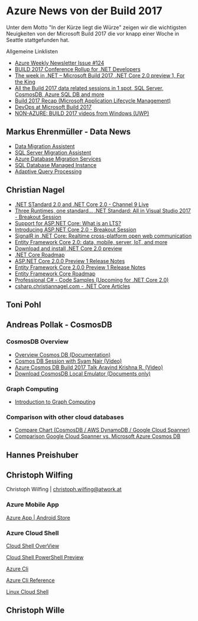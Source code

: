 # Azure News von der Build 2017

Unter dem Motto "In der Kürze liegt die Würze" zeigen wir die wichtigsten Neuigkeiten von der Microsoft Build 2017
 die vor knapp einer Woche in Seattle stattgefunden hat.

 Allgemeine Linklisten

  * [Azure Weekly Newsletter Issue #124](http://campaigns.endjin.com/t/ViewEmailArchive/t/878369FA467039CB/C67FD2F38AC4859C/)
  * [BUILD 2017 Conference Rollup for .NET Developers](https://www.hanselman.com/blog/BUILD2017ConferenceRollupForNETDevelopers.aspx)
  * [The week in .NET – Microsoft Build 2017, .NET Core 2.0 preview 1, For the King](https://blogs.msdn.microsoft.com/dotnet/2017/05/16/the-week-in-net-microsoft-build-2017-net-core-2-0-preview-1-for-the-king/)
  * [All the Build 2017 data related sessions in 1 spot, SQL Server, CosmosDB, Azure SQL DB and more ](https://sqlservercode.blogspot.co.at/2017/05/all-build-2017-data-related-sessions-in.html)
  * [Build 2017 Recap (Microsoft Application Lifecycle Management)](https://blogs.msdn.microsoft.com/visualstudioalm/2017/05/17/build-2017-recap/)
  * [DevOps at Microsoft Build 2017](https://edsquared.com/devops-at-microsoft-build-2017-c9b2d97bfca8)
  * [NON-AZURE: BUILD 2017 videos from Windows (UWP)](https://matthijs.hoekstraonline.net/2017/05/18/build-2017-videos-from-windows-uwp/)

## Markus Ehrenmüller - Data News

* [Data Migration Assistent](https://blogs.msdn.microsoft.com/datamigration/2017/01/25/data-migration-assistant-dma-v3-0/)
* [SQL Server Migration Assistent](https://blogs.msdn.microsoft.com/datamigration/2016/12/22/released-sql-server-migration-assistant-ssma-v7-2/)
* [Azure Database Migration Services](https://sqldatabase-migrationpreview.azurewebsites.net/)
* [SQL Database Managed Instance](https://info.microsoft.com/sql-database-managed-instance-register.html)
* [Adaptive Query Processing](https://channel9.msdn.com/Events/Data-Science/Microsoft-Data-Amp-2017/SQL-Server-2017-Adaptive-Query-Processing)

## Christian Nagel

* [.NET STandard 2.0 and .NET Core 2.0 - Channel 9 Live](https://channel9.msdn.com/Events/Build/2017/C9L18)
* [Three Runtimes, one standard... .NET Standard: All in Visual Studio 2017 - Breakout Session](https://channel9.msdn.com/Events/Build/2017/B8001)
* [Support for ASP.NET Core: What is an LTS?](https://channel9.msdn.com/Events/Build/2017/T6072)
* [Introducing ASP.NET Core 2.0 - Breakout Session](https://channel9.msdn.com/Events/Build/2017/B8048)
* [SignalR in .NET Core: Realtime cross-platform open web communication](https://channel9.msdn.com/Events/Build/2017/B8078)
* [Entity Framework Core 2.0: data, mobile, server, IoT, and more](https://channel9.msdn.com/Events/Build/2017/B8050)
* [Download and install .NET Core 2.0 preview](https://www.microsoft.com/net/core/preview)
* [.NET Core Roadmap](https://github.com/dotnet/core/blob/master/roadmap.md)
* [ASP.NET Core 2.0.0 Preview 1 Release Notes](https://github.com/aspnet/Home/releases/tag/2.0.0-preview1)
* [Entity Framework Core 2.0.0 Preview 1 Release Notes](https://github.com/aspnet/EntityFramework/releases/tag/rel/2.0.0-preview1)
* [Entity Framework Core Roadmap](https://github.com/aspnet/EntityFramework/wiki/Roadmap)
* [Professional C# - Code Samples (Upcoming for .NET Core 2.0)](https://github.com/ProfessionalCSharp)
* [csharp.christiannagel.com - .NET Core Articles](https://csharp.christiannagel.com)

## Toni Pohl

## Andreas Pollak - CosmosDB

### CosmosDB Overview

* [Overview Cosmos DB (Documentation)](https://docs.microsoft.com/en-us/azure/cosmos-db/introduction)
* [Cosmos DB Session with Syam Nair (Video)](https://channel9.msdn.com/Events/Build/2017/C9L08)
* [Azure Cosmos DB Build 2017 Talk Aravind Krishna R. (Video)](https://channel9.msdn.com/events/Build/2017/T6058)
* [Download CosmosDB Local Emulator (Documents only)](https://docs.microsoft.com/en-us/azure/documentdb/documentdb-nosql-local-emulator) 

### Graph Computing

* [Introduction to Graph Computing](https://tinkerpop.apache.org/docs/current/reference/#intro)

### Comparison with other cloud databases

* [Compare Chart (CosmosDB / AWS DynamoDB / Google Cloud Spanner)](http://www.evdemon.org/2017/a-chart-comparing-azure-cosmos-db-amazon-dynamodb-and-google)
* [Comparison Google Cloud Spanner vs. Microsoft Azure Cosmos DB](https://db-engines.com/en/system/Google+Cloud+Spanner;Microsoft+Azure+Cosmos+DB)

## Hannes Preishuber

## Christoph Wilfing
Christoph Wilfing | christoph.wilfing@atwork.at

### Azure Mobile App
[Azure App | Android Store](https://play.google.com/store/apps/details?id=com.microsoft.azure)

### Azure Cloud Shell
[Cloud Shell OverView](https://docs.microsoft.com/en-us/azure/cloud-shell/overview)

[Cloud Shell PowerShell Preview](http://aka.ms/PSCloudSignup)

[Azure Cli](https://docs.microsoft.com/en-us/cli/azure/install-azure-cli)

[Azure Cli Reference](https://docs.microsoft.com/en-us/cli/azure/)

[Linux Cloud Shell](https://www.hanselman.com/blog/ExploringThePreconfiguredBrowserbasedLinuxCloudShellBuiltIntoTheAzurePortal.aspx)

## Christoph Wille


